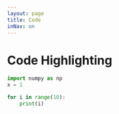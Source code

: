 ```yaml
---
layout: page
title: Code
inNav: on
---
```



# Code Highlighting

```python
import numpy as np
x = 1

for i in range(10):
    print(i)
```
